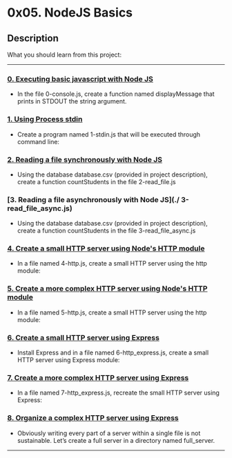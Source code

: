 # 0x05. NodeJS Basics

## Description

What you should learn from this project:

---

### [0. Executing basic javascript with Node JS](./0-console.js)

* In the file 0-console.js, create a function named displayMessage that prints in STDOUT the string argument.

### [1. Using Process stdin](./1-stdin.js)

* Create a program named 1-stdin.js that will be executed through command line:

### [2. Reading a file synchronously with Node JS](./2-read_file.js)

* Using the database database.csv (provided in project description), create a function countStudents in the file 2-read_file.js

### [3. Reading a file asynchronously with Node JS](./ 3-read_file_async.js)

* Using the database database.csv (provided in project description), create a function countStudents in the file 3-read_file_async.js

### [4. Create a small HTTP server using Node's HTTP module](./4-http.js)

* In a file named 4-http.js, create a small HTTP server using the http module:

### [5. Create a more complex HTTP server using Node's HTTP module](./5-http.js)

* In a file named 5-http.js, create a small HTTP server using the http module:

### [6. Create a small HTTP server using Express](./6-http_express.js)

* Install Express and in a file named 6-http_express.js, create a small HTTP server using Express module:

### [7. Create a more complex HTTP server using Express](./7-http_express.js)

* In a file named 7-http_express.js, recreate the small HTTP server using Express:

### [8. Organize a complex HTTP server using Express](./full_server/utils.js)

* Obviously writing every part of a server within a single file is not sustainable. Let’s create a full server in a directory named full_server.

---



